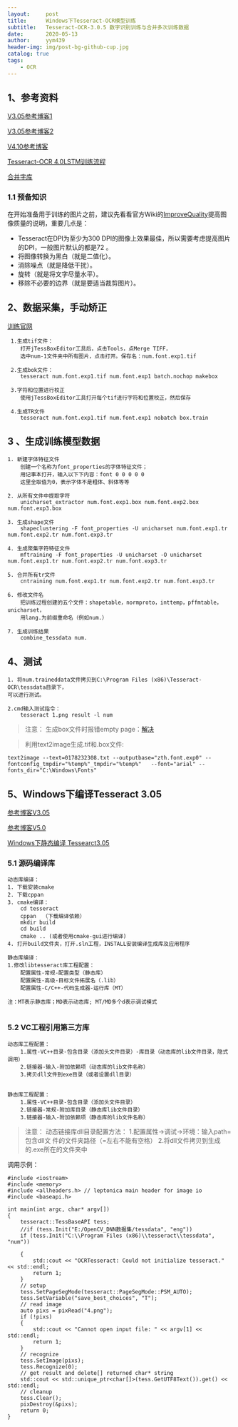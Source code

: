 ```yaml
---
layout:     post
title:      Windows下Tesseract-OCR模型训练
subtitle:   Tesseract-OCR-3.0.5 数字识别训练与合并多次训练数据
date:       2020-05-13
author:     yym439
header-img: img/post-bg-github-cup.jpg
catalog: true
tags:
    - OCR
---
```

## 1、参考资料
[V3.05参考博客1](https://blog.csdn.net/ruyulin/article/details/89046148)

[V3.05参考博客2](https://www.cnblogs.com/xpwi/p/9604567.html)

[V4.10参考博客](https://zhuanlan.zhihu.com/p/77013854)

[Tesseract-OCR 4.0LSTM训练流程](https://zhuanlan.zhihu.com/p/77013854)

[合并字库](https://www.cnblogs.com/yanjj/p/7998980.html)


### 1.1 预备知识
在开始准备用于训练的图片之前，建议先看看官方Wiki的[ImproveQuality](https://tesseract-ocr.github.io/tessdoc/ImproveQuality)提高图像质量的说明，重要几点是：
- Tesseract在DPI为至少为300 DPI的图像上效果最佳，所以需要考虑提高图片的DPI，一般图片默认的都是72 。
- 将图像转换为黑白（就是二值化）。
- 消除噪点（就是降低干扰）。
- 旋转（就是将文字尽量水平）。
- 移除不必要的边界（就是要适当裁剪图片）。

## 2、数据采集，手动矫正

[训练官网](https://tesseract-ocr.github.io/tessdoc/Training-Tesseract-3.03%E2%80%933.05)

```
 1.生成tif文件：
    打开jTessBoxEditor工具后，点击Tools，点Merge TIFF，
    选中num-1文件夹中所有图片，点击打开。保存名：num.font.exp1.tif

 2.生成bok文件：
    tesseract num.font.exp1.tif num.font.exp1 batch.nochop makebox

 3.字符和位置进行校正
    使用jTessBoxEditor工具打开每个tif进行字符和位置校正，然后保存

 4.生成TR文件
    tesseract num.font.exp1.tif num.font.exp1 nobatch box.train
```

## 3 、生成训练模型数据

```
1. 新建字体特征文件
    创建一个名称为font_properties的字体特征文件；
    用记事本打开，输入以下下内容：font 0 0 0 0 0
    这里全取值为0，表示字体不是粗体、斜体等等

2. 从所有文件中提取字符
    unicharset_extractor num.font.exp1.box num.font.exp2.box num.font.exp3.box

3. 生成shape文件
    shapeclustering -F font_properties -U unicharset num.font.exp1.tr num.font.exp2.tr num.font.exp3.tr

4. 生成聚集字符特征文件
    mftraining -F font_properties -U unicharset -O unicharset num.font.exp1.tr num.font.exp2.tr num.font.exp3.tr

5. 合并所有tr文件
    cntraining num.font.exp1.tr num.font.exp2.tr num.font.exp3.tr

6. 修改文件名
    把训练过程创建的五个文件：shapetable，normproto，inttemp，pffmtable，unicharset，
    用lang.为前缀重命名（例如num.）

7. 生成训练结果
    combine_tessdata num.

```


## 4、测试

```
1. 将num.traineddata文件拷贝到C:\Program Files (x86)\Tesseract-OCR\tessdata目录下，
可以进行测试。

2.cmd输入测试指令：
    tesseract 1.png result -l num
```

>注意：
生成box文件时报错empty page：[解决](https://blog.csdn.net/fire669842703/article/details/103009578)

> 利用text2image生成.tif和.box文件:

```
text2image --text=0178232308.txt --outputbase="zth.font.exp0" --fontconfig_tmpdir="%temp%"_tmpdir="%temp%"   --font="arial" --fonts_dir="C:\Windows\Fonts"
```



## 5、Windows下编译Tesseract 3.05

[参考博客V3.05](https://www.polarxiong.com/archives/Tesseract-3-05%E5%8F%8A%E4%B9%8B%E5%90%8E%E7%89%88%E6%9C%AC%E7%BC%96%E8%AF%91%E7%94%9F%E6%88%90%E5%8A%A8%E6%80%81%E9%93%BE%E6%8E%A5%E5%BA%93DLL.html)

[参考博客V5.0](https://zhuanlan.zhihu.com/p/75737812)

[Windows下静态编译 Tessearct3.05](https://github.com/yym439/Tesseract-OCR_for_Windows)

### 5.1 源码编译库
```
动态库编译：
1. 下载安装cmake
2. 下载cppan
3. cmake编译：
    cd tesseract
    cppan  （下载编译依赖）
    mkdir build
    cd build
    cmake .. (或者使用cmake-gui进行编译)
4. 打开build文件夹，打开.sln工程，INSTALL安装编译生成库及应用程序

静态库编译：
1.修改libtesseract库工程配置：
	配置属性-常规-配置类型（静态库）
	配置属性-高级-目标文件拓展名（.lib）
	配置属性-C/C++-代码生成器-运行库（MT）

注：MT表示静态库；MD表示动态库; MT/MD多个d表示调试模式
	
```

### 5.2 VC工程引用第三方库

```
动态库工程配置：
    1.属性-VC++目录-包含目录（添加头文件目录）-库目录（动态库的lib文件目录，隐式调用）
    2.链接器-输入-附加依赖项（动态库的lib文件名称）
	3.拷贝dll文件到exe目录（或者设置dll目录）


静态库工程配置：
	1.属性-VC++目录-包含目录（添加头文件目录）
	2.链接器-常规-附加库目录（静态库lib文件目录）
	3.链接器-输入-附加依赖项（静态库的lib文件名称）
```

>注意：
动态链接库dll目录配置方法：
	1.配置属性->调试->环境：输入path=包含dll文	件的文件夹路径（=左右不能有空格）
	2.将dll文件拷贝到生成的.exe所在的文件夹中

调用示例：
```
#include <iostream>
#include <memory>
#include <allheaders.h> // leptonica main header for image io
#include <baseapi.h>

int main(int argc, char* argv[])
{
	tesseract::TessBaseAPI tess;
	//if (tess.Init("E:/OpenCV_DNN数据集/tessdata", "eng"))
	if (tess.Init("C:\\Program Files (x86)\\tesseract\\tessdata", "num"))

	{
		std::cout << "OCRTesseract: Could not initialize tesseract." << std::endl;
		return 1;
	}
	// setup
	tess.SetPageSegMode(tesseract::PageSegMode::PSM_AUTO);
	tess.SetVariable("save_best_choices", "T");
	// read image
	auto pixs = pixRead("4.png");
	if (!pixs)
	{
		std::cout << "Cannot open input file: " << argv[1] << std::endl;
		return 1;
	}
	// recognize
	tess.SetImage(pixs);
	tess.Recognize(0);
	// get result and delete[] returned char* string
	std::cout << std::unique_ptr<char[]>(tess.GetUTF8Text()).get() << std::endl;
	// cleanup
	tess.Clear();
	pixDestroy(&pixs);
	return 0;
}
```